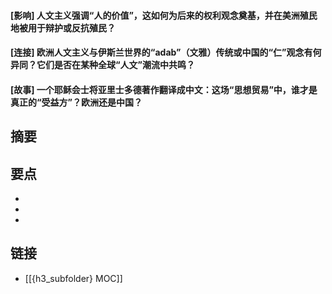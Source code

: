 #### [影响] 人文主义强调“人的价值”，这如何为后来的权利观念奠基，并在美洲殖民地被用于辩护或反抗殖民？


#### [连接] 欧洲人文主义与伊斯兰世界的“adab”（文雅）传统或中国的“仁”观念有何异同？它们是否在某种全球“人文”潮流中共鸣？


#### [故事] 一个耶稣会士将亚里士多德著作翻译成中文：这场“思想贸易”中，谁才是真正的“受益方”？欧洲还是中国？


## 摘要


## 要点

- 
- 
- 

## 链接

- [[{h3_subfolder} MOC]]
